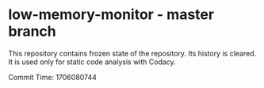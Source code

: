 # low-memory-monitor - master branch

This repository contains frozen state of the repository.
Its history is cleared. It is used only for static code
analysis with Codacy.

Commit Time: 1706080744